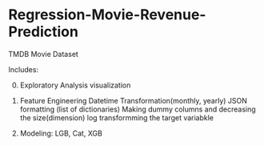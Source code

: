 # Regression-Movie-Revenue-Prediction
TMDB Movie Dataset 

Includes: 

0) Exploratory Analysis
visualization

1) Feature Engineering
Datetime Transformation(monthly, yearly)
JSON formatting (list of dictionaries)
Making dummy columns and decreasing the size(dimension)
log transformming the target variabkle

2) Modeling:
LGB, Cat, XGB
